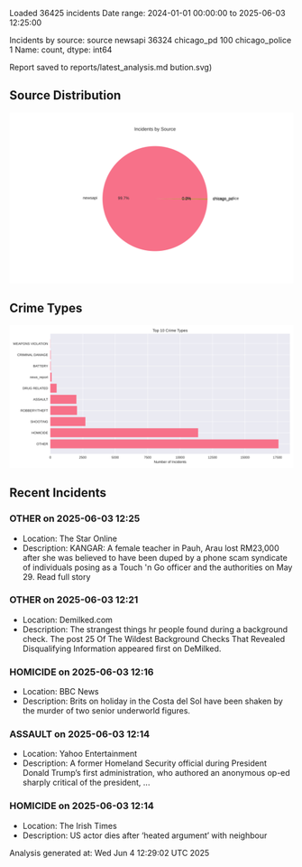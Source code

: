 
Loaded 36425 incidents
Date range: 2024-01-01 00:00:00 to 2025-06-03 12:25:00

Incidents by source:
source
newsapi           36324
chicago_pd          100
chicago_police        1
Name: count, dtype: int64

Report saved to reports/latest_analysis.md
bution.svg)

## Source Distribution
![Source Distribution](images/source_distribution.svg)

## Crime Types
![Crime Types](images/crime_types.svg)

## Recent Incidents

### OTHER on 2025-06-03 12:25
- Location: The Star Online
- Description: KANGAR: A female teacher in Pauh, Arau lost RM23,000 after she was believed to have been duped by a phone scam syndicate of individuals posing as a Touch 'n Go officer and the authorities on May 29. Read full story


### OTHER on 2025-06-03 12:21
- Location: Demilked.com
- Description: The strangest things hr people found during a background check.
The post 25 Of The Wildest Background Checks That Revealed Disqualifying Information appeared first on DeMilked.


### HOMICIDE on 2025-06-03 12:16
- Location: BBC News
- Description: Brits on holiday in the Costa del Sol have been shaken by the murder of two senior underworld figures.


### ASSAULT on 2025-06-03 12:14
- Location: Yahoo Entertainment
- Description: A former Homeland Security official during President Donald Trump’s first administration, who authored an anonymous op-ed sharply critical of the president, ...


### HOMICIDE on 2025-06-03 12:14
- Location: The Irish Times
- Description: US actor dies after ‘heated argument’ with neighbour

Analysis generated at: Wed Jun  4 12:29:02 UTC 2025
